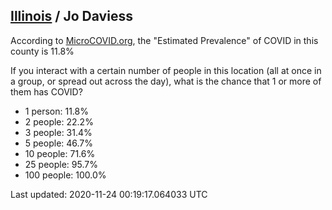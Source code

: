 
## [Illinois](/united-states/illinois) / Jo Daviess

According to [MicroCOVID.org](http://microcovid.org),
the "Estimated Prevalence" of COVID in this county is 11.8%

If you interact with a certain number of people in this location
(all at once in a group, or spread out across the day), what is the chance that
1 or more of them has COVID?

- 1 person: 11.8%
- 2 people: 22.2%
- 3 people: 31.4%
- 5 people: 46.7%
- 10 people: 71.6%
- 25 people: 95.7%
- 100 people: 100.0%

Last updated: 2020-11-24 00:19:17.064033 UTC
